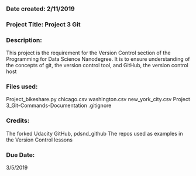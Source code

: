 ### Date created: 2/11/2019

### Project Title: Project 3 Git

### Description:
This project is the requirement for the Version Control section of the Programming for Data Science Nanodegree. It is to ensure understanding of the concepts of git, the version control tool, and GitHub, the version control host

### Files used:
Project_bikeshare.py
chicago.csv
washington.csv
new_york_city.csv
Project 3_Git-Commands-Documentation
.gitignore

### Credits:
The forked Udacity GitHub, pdsnd_github
The repos used as examples in the Version Control lessons

### Due Date:
3/5/2019

